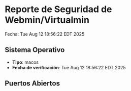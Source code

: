 # Reporte de Seguridad de Webmin/Virtualmin
Fecha: Tue Aug 12 18:56:22 EDT 2025

## Sistema Operativo
- **Tipo**: macos
- **Fecha de verificación**: Tue Aug 12 18:56:22 EDT 2025

## Puertos Abiertos
